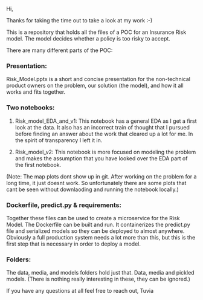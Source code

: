 Hi,

Thanks for taking the time out to take a look at my work :-)

This is a repository that holds all the files of a POC for an Insurance Risk model. The model decides whether a policy is too risky to accept.

There are many different parts of the POC:

### Presentation:
Risk_Model.pptx is a short and concise presentation for the non-technical product owners on the problem, our solution (the model), and how it all works and fits
together.

### Two notebooks:
1. Risk_model_EDA_and_v1: 
This notebook has a general EDA as I get a first look at the data. It also has an incorrect train of thought that I pursued before finding an answer about the 
work that cleared up a lot for me. In the spirit of transparency I left it in. 

2. Risk_model_v2: 
This notebook is more focused on modeling the problem and makes the assumption that you have looked over the EDA part of the first notebook. 

(Note: The map plots dont show up in git. After working on the problem for a long time, it just doesnt work. So unfortunately there are some plots that 
cant be seen without downlaoding and running the notebook locally.)  

### Dockerfile, predict.py & requirements:
Together these files can be used to create a microservice for the Risk Model.
The Dockerfile can be built and run. It containerizes the predict.py file and serialized models so they can be deployed to almost anywhere.
Obviously a full production system needs a lot more than this, but this is the first step that is necessary in order to deploy a model.

### Folders:
The data, media, and models folders hold just that. Data, media and pickled models. (There is nothing really interesting in these, they can be ignored.)

If you have any questions at all feel free to reach out,
Tuvia
